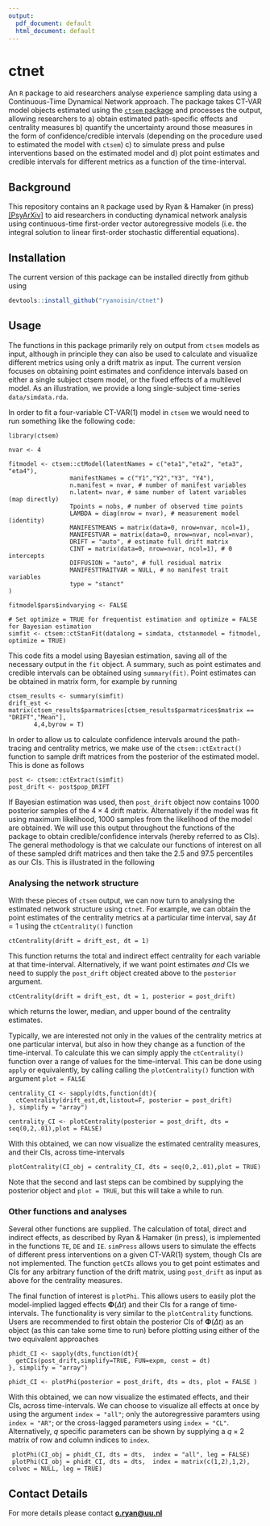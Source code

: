 ```yaml
---
output:
  pdf_document: default
  html_document: default
---
```


# ctnet
An `R` package to aid researchers analyse experience sampling data using a Continuous-Time Dynamical Network approach. The package takes CT-VAR model objects estimated using the [`ctsem` package](https://github.com/cdriveraus/ctsem) and processes the output, allowing researchers to a) obtain estimated path-specific effects and centrality measures b) quantify the uncertainty around those measures in the form of confidence/credible intervals (depending on the procedure used to estimated the model with `ctsem`) c) to simulate press and pulse interventions based on the estimated model and d) plot point estimates and credible intervals for different metrics as a function of the time-interval.  

## Background
This repository contains an `R` package used by Ryan \& Hamaker (in press)[[PsyArXiv]](https://psyarxiv.com/ryg69/) to aid researchers in conducting dynamical network analysis using continuous-time first-order vector autoregressive models (i.e. the integral solution to linear first-order stochastic differential equations).


## Installation
The current version of this package can be installed directly from github using
```r
devtools::install_github("ryanoisin/ctnet")
```

## Usage
The functions in this package primarily rely on output from `ctsem` models as input, although in principle they can also be used to calculate and visualize different metrics using only a drift matrix as input. The current version focuses on obtaining point estimates and confidence intervals based on either a single subject ctsem model, or the fixed effects of a multilevel model. As an illustration, we provide a long single-subject time-series `data/simdata.rda`.

In order to fit a four-variable CT-VAR(1) model in `ctsem` we would need to run something like the following code:


```{r, eval = FALSE}
library(ctsem)

nvar <- 4

fitmodel <- ctsem::ctModel(latentNames = c("eta1","eta2", "eta3", "eta4"),
                 manifestNames = c("Y1","Y2","Y3", "Y4"),
                 n.manifest = nvar, # number of manifest variables
                 n.latent= nvar, # same number of latent variables (map directly)
                 Tpoints = nobs, # number of observed time points
                 LAMBDA = diag(nrow = nvar), # measurement model (identity)
                 MANIFESTMEANS = matrix(data=0, nrow=nvar, ncol=1),
                 MANIFESTVAR = matrix(data=0, nrow=nvar, ncol=nvar),
                 DRIFT = "auto", # estimate full drift matrix
                 CINT = matrix(data=0, nrow=nvar, ncol=1), # 0 intercepts
                 DIFFUSION = "auto", # full residual matrix
                 MANIFESTTRAITVAR = NULL, # no manifest trait variables
                 type = "stanct"
)

fitmodel$pars$indvarying <- FALSE

# Set optimize = TRUE for frequentist estimation and optimize = FALSE for Bayesian estimation
simfit <- ctsem::ctStanFit(datalong = simdata, ctstanmodel = fitmodel, optimize = TRUE)
```

This code fits a model using Bayesian estimation, saving all of the necessary output in the `fit` object. A summary, such as point estimates and credible intervals can be obtained using `summary(fit)`. Point estimates can be obtained in matrix form, for example by running

```{r}
ctsem_results <- summary(simfit)
drift_est <- matrix(ctsem_results$parmatrices[ctsem_results$parmatrices$matrix == "DRIFT","Mean"],
       4,4,byrow = T)
```


In order to allow us to calculate confidence intervals around the path-tracing and centrality metrics, we make use of the `ctsem::ctExtract()` function to sample drift matrices from the posterior of the estimated model. This is done as follows

```{r}
post <- ctsem::ctExtract(simfit)
post_drift <- post$pop_DRIFT
```

If Bayesian estimation was used, then `post_drift` object now contains $1000$ posterior samples of the $4 \times 4$ drift matrix. Alternatively if the model was fit using maximum likelihood, $1000$ samples from the likelihood of the model are obtained. We will use this output throughout the functions of the package to obtain credible/confidence intervals (hereby referred to as CIs). The general methodology is that we calculate our functions of interest on all of these sampled drift matrices and then take the 2.5 and 97.5 percentiles as our CIs. This is illustrated in the following 

### Analysing the network structure

With these pieces of `ctsem` output, we can now turn to analysing the estimated network structure using `ctnet`. For example, we can obtain the point estimates of the centrality metrics at a particular time interval, say $\Delta t = 1$ using the `ctCentrality()` function

```{r}
ctCentrality(drift = drift_est, dt = 1)
```

This function returns the total and indirect effect centrality for each variable at that time-interval. Alternatively, if we want point estimates *and* CIs we need to supply the `post_drift` object created above to the `posterior` argument.

```{r}
ctCentrality(drift = drift_est, dt = 1, posterior = post_drift)
```
which returns the lower, median, and upper bound of the centrality estimates. 

Typically, we are interested not only in the values of the centrality metrics at one particular interval, but also in how they change as a function of the time-interval. To calculate this we can simply apply the `ctCentrality()` function over a range of values for the time-interval. This can be done using `apply` or equivalently, by calling calling the `plotCentrality()` function with argument `plot = FALSE`

```{r, eval = F}
centrality_CI <- sapply(dts,function(dt){
  ctCentrality(drift_est,dt,listout=F, posterior = post_drift)
}, simplify = "array")

centrality_CI <- plotCentrality(posterior = post_drift, dts = seq(0,2,.01),plot = FALSE)
```

With this obtained, we can now visualize the estimated centrality measures, and their CIs, across time-intervals

```{r}
plotCentrality(CI_obj = centrality_CI, dts = seq(0,2,.01),plot = TRUE)
```
Note that the second and last steps can be combined by supplying the posterior object and `plot = TRUE`, but this will take a while to run.

### Other functions and analyses
Several other functions are supplied. The calculation of total, direct and indirect effects, as described by Ryan \& Hamaker (in press), is implemented in the functions `TE`, `DE` and `IE`. `simPress` allows users to simulate the effects of different press interventions on a given CT-VAR(1) system, though CIs are not implemented. The function `getCIs` allows you to get point estimates and CIs for any arbitrary function of the drift matrix, using `post_drift` as input as above for the centrality measures. 

The final function of interest is `plotPhi`. This allows users to easily plot the model-implied lagged effects $\boldsymbol{\Phi}(\Delta t)$ and their CIs for a range of time-intervals. The functionality is very similar to the `plotCentrality` functions. Users are recommended to first obtain the posterior CIs of $\boldsymbol{\Phi}(\Delta t)$ as an object (as this can take some time to run) before plotting using either of the two equivalent approaches

```{r}
phidt_CI <- sapply(dts,function(dt){
  getCIs(post_drift,simplify=TRUE, FUN=expm, const = dt)
}, simplify = "array")

phidt_CI <- plotPhi(posterior = post_drift, dts = dts, plot = FALSE )
```

With this obtained, we can now visualize the estimated effects, and their CIs, across time-intervals. We can choose to visualize all effects at once by using the argument `index = "all"`; only the autoregressive paramters using `index = "AR"`; or the cross-lagged parameters using `index = "CL"`. Alternatively, $q$ specific parameters can be shown by supplying a $q \times 2$ matrix of row and column indices to `index`. 

```{r}
 plotPhi(CI_obj = phidt_CI, dts = dts,  index = "all", leg = FALSE)
 plotPhi(CI_obj = phidt_CI, dts = dts,  index = matrix(c(1,2),1,2), colvec = NULL, leg = TRUE)
```


## Contact Details

For more details please contact **o.ryan@uu.nl**
